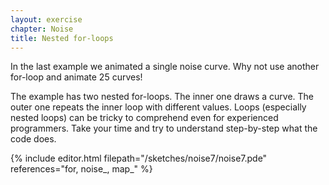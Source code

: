 ```yaml
---
layout: exercise
chapter: Noise
title: Nested for-loops
---
```


In the last example we animated a single noise curve. Why not use another for-loop and animate 25 curves!

The example has two nested for-loops. The inner one draws a curve. The outer one repeats the inner loop with different values. Loops (especially nested loops) can be tricky to comprehend even for experienced programmers. Take your time and try to understand step-by-step what the code does.

{% include editor.html filepath="/sketches/noise7/noise7.pde" references="for, noise_, map_" %}